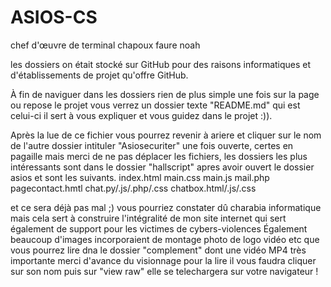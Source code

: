 # ASIOS-CS
chef d'œuvre de terminal chapoux faure noah 

les dossiers on était stocké sur GitHub pour des raisons informatiques et d'établissements de projet qu'offre GitHub.

À fin de naviguer dans les dossiers rien de plus simple une fois sur la page ou repose le projet vous verrez un dossier texte "README.md" qui est celui-ci il sert à vous expliquer et vous guidez dans le projet :)).

Après la lue de ce fichier vous pourrez revenir à ariere et cliquer sur le nom de l'autre dossier intituler "Asiosecuriter" une fois ouverte, certes en pagaille mais merci de ne pas déplacer les fichiers, 
les dossiers les plus intéressants sont dans le dossier "hallscript" apres avoir ouvert le dossier asios et sont les suivants.
index.html
main.css
main.js 
mail.php
pagecontact.hmtl
chat.py/.js/.php/.css
chatbox.html/.js/.css

et ce sera déjà pas mal ;) vous pourriez constater dû charabia informatique mais cela sert à construire l'intégralité de mon site internet qui sert également de support pour les victimes de cybers-violences 
Également beaucoup d'images incorporaient de montage photo de logo vidéo etc que vous pourrez lire dna le dossier "complement" dont une vidéo MP4 très importante merci d'avance du visionnage pour la lire il vous faudra cliquer sur son nom puis sur "view raw" elle se telechargera sur votre navigateur  !


